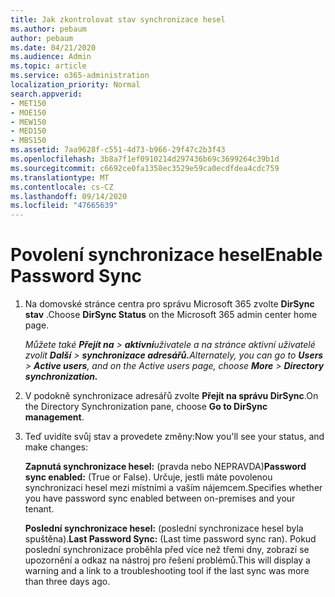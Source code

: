 ```yaml
---
title: Jak zkontrolovat stav synchronizace hesel
ms.author: pebaum
author: pebaum
ms.date: 04/21/2020
ms.audience: Admin
ms.topic: article
ms.service: o365-administration
localization_priority: Normal
search.appverid:
- MET150
- MOE150
- MEW150
- MED150
- MBS150
ms.assetid: 7aa9628f-c551-4d73-b966-29f47c2b3f43
ms.openlocfilehash: 3b8a7f1ef0910214d297436b69c3699264c39b1d
ms.sourcegitcommit: c6692ce0fa1358ec3529e59ca0ecdfdea4cdc759
ms.translationtype: MT
ms.contentlocale: cs-CZ
ms.lasthandoff: 09/14/2020
ms.locfileid: "47665639"
---
```

# <a name="enable-password-sync"></a><span data-ttu-id="c1b7b-102">Povolení synchronizace hesel</span><span class="sxs-lookup"><span data-stu-id="c1b7b-102">Enable Password Sync</span></span>

1.  <span data-ttu-id="c1b7b-103">Na domovské stránce centra pro správu Microsoft 365 zvolte **DirSync stav** .</span><span class="sxs-lookup"><span data-stu-id="c1b7b-103">Choose **DirSync Status** on the Microsoft 365 admin center home page.</span></span> 
    
     <span data-ttu-id="c1b7b-104">*Můžete také **Přejít na** \> **aktivní**uživatele a na stránce aktivní uživatelé zvolit **Další** \> **synchronizace adresářů.***</span><span class="sxs-lookup"><span data-stu-id="c1b7b-104">*Alternately, you can go to **Users** \> **Active users**, and on the Active users page, choose **More** \> **Directory synchronization.***</span></span> 
    
2. <span data-ttu-id="c1b7b-105">V podokně synchronizace adresářů zvolte **Přejít na správu DirSync**.</span><span class="sxs-lookup"><span data-stu-id="c1b7b-105">On the Directory Synchronization pane, choose **Go to DirSync management**.</span></span> 
    
3. <span data-ttu-id="c1b7b-106">Teď uvidíte svůj stav a provedete změny:</span><span class="sxs-lookup"><span data-stu-id="c1b7b-106">Now you'll see your status, and make changes:</span></span>
    
    <span data-ttu-id="c1b7b-107">**Zapnutá synchronizace hesel:** (pravda nebo NEPRAVDA)</span><span class="sxs-lookup"><span data-stu-id="c1b7b-107">**Password sync enabled:** (True or False).</span></span> <span data-ttu-id="c1b7b-108">Určuje, jestli máte povolenou synchronizaci hesel mezi místními a vaším nájemcem.</span><span class="sxs-lookup"><span data-stu-id="c1b7b-108">Specifies whether you have password sync enabled between on-premises and your tenant.</span></span> 
    
    <span data-ttu-id="c1b7b-109">**Poslední synchronizace hesel:** (poslední synchronizace hesel byla spuštěna).</span><span class="sxs-lookup"><span data-stu-id="c1b7b-109">**Last Password Sync:** (Last time password sync ran).</span></span> <span data-ttu-id="c1b7b-110">Pokud poslední synchronizace proběhla před více než třemi dny, zobrazí se upozornění a odkaz na nástroj pro řešení problémů.</span><span class="sxs-lookup"><span data-stu-id="c1b7b-110">This will display a warning and a link to a troubleshooting tool if the last sync was more than three days ago.</span></span> 
    

